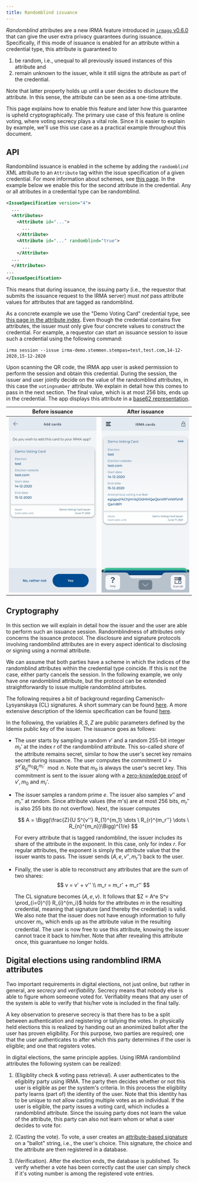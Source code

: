 ```yaml
---
title: Randomblind issuance
---
```


<script type="text/x-mathjax-config">
  MathJax.Hub.Config({
    extensions: ["tex2jax.js"],
    jax: ["input/TeX", "output/HTML-CSS"],
    tex2jax: {
      inlineMath: [ ['$','$'], ["\\(","\\)"] ],
      displayMath: [ ['$$','$$'], ["\\[","\\]"] ],
      processEscapes: true
    },
    "HTML-CSS": { fonts: ["TeX"] }
  });
</script>
<script type="text/javascript" async src="https://cdnjs.cloudflare.com/ajax/libs/mathjax/2.7.5/MathJax.js"></script>

*Randomblind* attributes are a new IRMA feature introduced in
[`irmago` v0.6.0](https://github.com/privacybydesign/irmago/releases/tag/v0.6.0)
that can give the user extra privacy
guarantees during issuance.  Specifically, if this mode of issuance is enabled
for an attribute within a credential type, this attribute is guaranteed to 
  1) be random, i.e., unequal to all previously issued instances of this attribute and 
  2) remain unknown to the issuer, while it still signs the attribute as part of the credential.

Note that latter property holds up until a user decides to disclosure the
attribute.  In this sense, the attribute can be seen as a one-time attribute.

This page explains how to enable this feature and later how this guarantee is
upheld cryptographically.  The primary use case of this feature is online
voting, where voting secrecy plays a vital role. Since it is easier to explain
by example, we'll use this use case as a practical example throughout this
document.


## API

Randomblind issuance is enabled in the scheme by adding the `randomblind` XML
attribute to an `Attribute` tag within the issue specification of a given
credential.  For more information about schemes, see [this
page](https://irma.app/docs/schemes/).  In the example below we enable this for
the second attribute in the credential. Any or all atributes in a credential
type can be randomblind.

``` xml
<IssueSpecification version="4">
  ...
  <Attributes>
    <Attribute id="...">
      ...
    </Attribute>
    <Attribute id="..." randomblind="true">
      ...
    </Attribute>
  ...
  </Attributes>
...
</IssueSpecification>
```

This means that during issuance, the issuing party (i.e., the requestor that
submits the issuance request to the IRMA server) must *not* pass attribute
values for attributes that are tagged as randomblind.

As a concrete example we use the "Demo Voting Card" credential type, see [this
page in the attribute
index](https://privacybydesign.foundation/attribute-index/en/irma-demo.stemmen.stempas.html#irma-demo.stemmen.stempas.election).
Even though the credential contains five attributes, the issuer must only give
four concrete values to construct the credential. For example, a requestor can
start an issuance session to issue such a credential using the following
command:

```
irma session --issue irma-demo.stemmen.stempas=test,test.com,14-12-2020,15-12-2020
```

Upon scanning the QR code, the IRMA app user is asked permission to perform the session and
obtain this credential.  During the session, the issuer and user jointly decide on the
value of the randomblind attributes, in this case the `votingnumber` attribute.
We explain in detail how this comes to pass in the next section. The final
value, which is at most 256 bits, ends up in the credential. The app displays
this attribute in a [base62 representation](https://en.wikipedia.org/wiki/Base62).


Before issuance               |  After issuance
:----------------------------:|:----------------------------:
![Permission](assets/rb_permission.jpg) | ![Card](assets/rb_card.jpg)

## Cryptography
In this section we will explain in detail how the issuer and the user are able
to perform such an issuance session. Randomblindness of attributes only concerns
the issuance protocol. The disclosure and signature protocols involving randomblind attributes
are in every aspect identical to disclosing or signing using a normal attribute.

We can assume that both parties have 
a scheme in which the indices of the randomblind attributes within the
credential type coincide. If this is not the case, either party cancels the
session. In the following example, we only have one randomblind attribute, but
the protocol can be extended straightforwardly to issue multiple randomblind
attributes.

The following requires a bit of background regarding Camenisch-Lysyanskaya (CL)
signatures.  A short summary can be found
[here](https://privacybydesign.foundation/pdf/Idemix_overview.pdf).  A more
extensive description of the Idemix specification can be found
[here](https://dominoweb.draco.res.ibm.com/reports/rz3730_revised.pdf).

In the following, the variables $R, S, Z$ are public parameters defined by the
Idemix public key of the issuer. The issuance goes as follows:
- The user starts by sampling a random $v'$ and a random 255-bit integer $m_{r}'$ at
  the index $r$ of the randomblind attribute.
  This so-called *share* of the attribute remains secret, similar to
  how the user's secret key remains secret during issuance. 
  The user computes the commitment $U = S^{v'} R_0^{m_0} R_r^{m_{r}'} \mod n$.
  Note that $m_0$ is always the user's secret key. This commitment is sent to
  the issuer along with a [zero-knowledge proof](https://irma.app/docs/zkp/)
  of $v', m_0$ and $m_{r}'$.

- The issuer samples a random prime $e$. The issuer also samples $v''$ and $m_{r}''$ at random.
  Since attribute values (the $m$'s) are at most 256 bits, $m_{r}''$ is also 255 bits (to not overflow).
  Next, the issuer computes 

  $$
    A = \Bigg(\frac{Z}{U S^{v''} R_{1}^{m_1} \dots \ R_{r}^{m_r''} \dots \ R_{n}^{m_n}}\Bigg)^{1/e}
  $$

  For every attribute that is tagged randomblind, the issuer includes its share
  of the attribute in the exponent. In this case, only for index $r$.  For
  regular attributes, the exponent is simply the attribute value that the
  issuer wants to pass. The issuer sends $(A, e, v'', m_{r}'')$ back to the
  user.

- Finally, the user is able to reconstruct any attributes that are the sum of two shares:
  $$
  v = v' + v'' \\
  m_r = m_r' + m_r''
  $$

  The CL signature becomes $(A, e, v)$. It follows that $Z = A^e S^v
  \prod_{i=0}^{l} R_{i}^{m_i}$ holds for the attributes $m$ in the resulting
  credential, meaning that signature (and thereby the credential) is valid.  We
  also note that the issuer does not have enough information to fully uncover
  $m_r$, which ends up as the attribute value in the resulting credential. The
  user is now free to use this attribute, knowing the issuer cannot trace it
  back to him/her.  Note that after revealing this attribute once, this
  guarantuee no longer holds.

## Digital elections using randomblind IRMA attributes

Two important requirements in digital elections, not just online, but rather in
general, are *secrecy* and *verifiability*.  Secrecy means that nobody else is
able to figure whom someone voted for. Verifiablity means that any user of the
system is able to verify that his/her vote is included in the final tally.

A key observation to preserve secrecy is that there has to be a split between
authentication and registering or tallying the votes.  In physically held
elections this is realized by handing out an anonimized ballot after the user
has proven eligibility.  For this purpose, two parties are required; one that
the user authenticates to after which this party determines if the user is
eligible; and one that registers votes.

In digital elections, the same principle applies.  Using IRMA randomblind
attributes the following system can be realized:

1. (Eligiblity check \& voting pass retrieval).
   A user authenticates to the eligiblity party using IRMA. The party then
   decides whether or not this user is eligible as per the system's criteria.
   In this process the eligiblity party learns (part of) the identity of the
   user.  Note that this identity has to be unique to not allow casting
   multiple votes as an individual. If the user is eligible, the party issues a
   voting card, which includes a randomblind attribute.  Since the issuing
   party does not learn the value of the attribute, this party can also not
   learn whom or what a user decides to vote for.

2. (Casting the vote). To vote, a user creates an
   [attribute-based signature](https://irma.app/docs/overview/#attribute-based-signatures) on a
   "ballot" string, i.e., the user's choice. This signature, the choice and the attribute
   are then registered in a database.

3. (Verification).
   After the election ends, the database is published.  To verify whether a vote
   has been correctly cast the user can simply check if it's voting number is
   among the registered vote entries.
